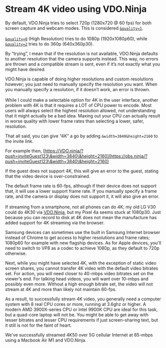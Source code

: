 # Stream 4K video using VDO.Ninja

By default, VDO.Ninja tries to select 720p (1280x720 @ 60 fps) for both screen capture and webcam modes. This is considered [`&quality=1`](../advanced-settings/source-parameters/quality.md).\
\
[`&quality=0`](../advanced-settings/source-parameters/quality.md) (High Resolution) tries to do 1080p (1920x1080p60), while [`&quality=2`](../advanced-settings/source-parameters/quality.md) tries to do 360p (640x360p30).

By “trying”, I mean that if the resolution is not available, VDO.Ninja defaults to another resolution that the camera supports instead. This way, no errors are thrown and a compatible stream is sent, even if it’s not exactly what you might have desired.

VDO.Ninja is capable of doing higher resolutions and custom resolutions however; you just need to manually specify the resolution you want. When you manually specify a resolution, if it doesn’t work, an error is thrown.\
\
While I could make a selectable option for 4K in the user interface, another problem with 4K is that it requires a LOT of CPU power to encode. Most users will always select the highest resolution allowed, not understanding that it might actually be a bad idea. Maxing out your CPU can actually result in worse quality with lower frame rates than selecting a lower, safer, resolution.

That all said, you can give “4K” a go by adding `&width=3840&height=2160` to the invite link.

For example then, [https://VDO.ninja/?push=inviteGuest123\&width=3840\&height=2160](https://obs.ninja/?push=inviteGuest123\&width=3840\&height=2160)

If the guest does not support 4K, this will give an error to the guest, stating that the video device is over-constrained.&#x20;

The default frame rate is 60-fps, although if their device does not support that, it will use a lower support frame rate. If you manually specify a frame rate, and the camera or display does not support it, it will also give an error.\
\
If streaming from a smartphone, not all phones can do 4K; my old LG V30 could do 4K30 via [VDO.Ninja](https://vdo.ninja), but my Pixel 4a seems stuck at 1080p30. Just because you can record to disk at 4K does not mean the manufacture has added support for 4K streaming via the browser.

Samsung devices can sometimes use the built in Samsung Internet browser instead of Chrome to get access to higher resolutions and frame rates; 1080p60 for example with new flagship devices. As for Apple devices, you'll need to switch to VP8 as a codec to achieve 1080p, as they default to 720p otherwise.&#x20;

Next, while you might have selected 4K, with the exception of static video screen shares, you cannot transfer 4K video with the default video bitrates set. For action, you will need closer to 40-mbps video bitrates set on the viewer’s end. For talking head videos, you will want over 10-mbps and possibly even more. Without a high enough bitrate set, the video will not stream at 4K and more than likely not maintain 60-fps.

As a result, to successfully stream 4K video, you generally need a computer system with 8 real CPU cores or more, running at 3.6ghz or higher. A modern AMD 3900X-series CPU or Intel 9900K CPU are ideal for this task, but a quad-core laptop will not be. You might be able to get away with lesser bitrates and lesser CPU requirements if just screen-sharing text, but it still is not for the faint of heart.&#x20;

We've successfully streamed 4K50 over 5G cellular Internet at 65-mbps using a Macbook Air M1 and VDO.Ninja.
